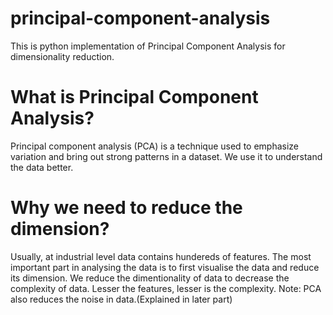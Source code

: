 # principal-component-analysis
This is python implementation of Principal Component Analysis for dimensionality reduction.


# What is Principal Component Analysis?
Principal component analysis (PCA) is a technique used to emphasize variation and bring out strong patterns in a dataset. We use it to understand the data better. 

# Why we need to reduce the dimension?
Usually, at industrial level data contains hundereds of features. The most important part in analysing the data is to first visualise the data and reduce its dimension. We reduce the dimentionality of data to decrease the complexity of data. Lesser the features, lesser is the complexity. 
Note: PCA also reduces the noise in data.(Explained in later part)


